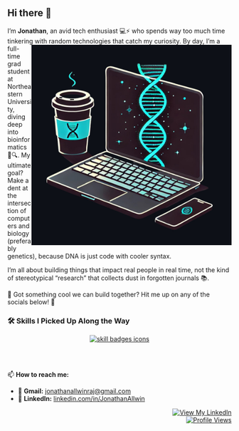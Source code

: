 ## Hi there 👋

<!--
**A1pha-Z3r0/A1pha-Z3r0** is a ✨ _special_ ✨ repository because its `README.md` (this file) appears on your GitHub profile.

Here are some ideas to get you started:

- 🔭 I’m currently working on ...
- 🌱 I’m currently learning ...
- 👯 I’m looking to collaborate on ...
- 🤔 I’m looking for help with ...
- 💬 Ask me about ...
- 📫 How to reach me: ...
- 😄 Pronouns: ...
- ⚡ Fun fact: ...
-->
I’m **Jonathan**, an avid tech enthusiast 💻⚡ who spends way too much time tinkering with random technologies that catch my curiosity. <img src="https://raw.githubusercontent.com/A1pha-Z3r0/A1pha-Z3r0/main/assets/alternate_illustration.jpeg" min-width="300px" max-width="250px" width="450px" align="right">By day, I’m a full-time grad student at Northeastern University, diving deep into bioinformatics 🧬🔍. My ultimate goal? Make a dent at the intersection of computers and biology (preferably genetics), because DNA is just code with cooler syntax.

I’m all about building things that impact real people in real time, not the kind of stereotypical “research” that collects dust in forgotten journals 📚.

🚀 Got something cool we can build together? Hit me up on any of the socials below! 🌟

### 🛠 **Skills I Picked Up Along the Way** 
<p align="center">
  <a href="https://github.com/A1pha-Z3r0?tab=repositories&q=&type=&language=&sort=stargazers" target="_blank">
    <img src="https://skillicons.dev/icons?i=python,fastapi,github,bash,tensorflow,r" alt="skill badges icons" />
  </a>
</p>

<br />

<br />

📫 **How to reach me:**  
- 📧 **Gmail:** [jonathanallwinraj@gmail.com](mailto:jonathanallwinraj@gmail.com)  
- 💼 **LinkedIn:** [linkedin.com/in/JonathanAllwin](https://www.linkedin.com/in/jonathan-allwin-4219a0270/)


<p align="right">
  <!-- LinkedIn Badge -->
  <a href="https://www.linkedin.com/in/jonathan-allwin-4219a0270/" target="_blank"> 
    <img src="https://user-images.githubusercontent.com/73932121/156936120-7d41b2a8-1d04-4fb4-b2db-de468965799f.svg" alt="View My LinkedIn" />
  </a>
  
  <br />
  
  <!-- GitHub Profile Views Badge -->
  <a href="https://github.com/A1pha-Z3r0">
    <img src="https://komarev.com/ghpvc/?username=A1pha-Z3r0&color=blue&label=PROFILE+VIEWS" alt="Profile Views" />
  </a>

  <br />

  <!-- GitHub Pages Build Status Badge 
  <a href="https://A1pha-Z3r0.github.io/">
    <img src="https://github.com/A1pha-Z3r0/A1pha-Z3r0/actions/workflows/pages/pages-build-deployment/badge.svg?branch=main" alt="Personal Website">
  </a>
</p>
-->


